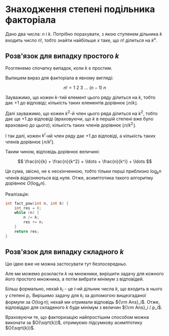 # Знаходження степені подільника факторіала

Дано два числа: $n$ і $k$. Потрібно порахувати, з якою ступенем дільника $k$ входить число $n!$, тобто знайти найбільше $x$ таке, що $n!$ ділиться на $k^x$.

## Розв'язок для випадку простого $k$

Розглянемо спочатку випадок, коли $k$ є простим.

Выпишем вираз для факторіала в явному вигляді:

$$
n! = 1\ 2\ 3\ \ldots\ (n-1)\ n
$$

Зауважимо, що кожен $k$-тий елемент цього ряду ділиться на $k$, тобто дає +1 до відповіді; кількість таких елементів дорівнює $\lfloor n/k \rfloor$.

Далі зауважимо, що кожен $k^2$-й член цього ряда ділиться на $k^2$, тобто дає ще +1 до відповіді (враховуючи, що $k$ в першій степені вже було враховано до цього); кількість таких членів дорівнює $\lfloor n/k^2 \rfloor$.

І так далі, кожен $k^i$-ий член ряду дає +1 до відповіді, а кількість таких членів дорівнює $\lfloor n/k^i \rfloor$.

Таким чином, відповідь дорівнює величині:

$$
\frac{n}{k} + \frac{n}{k^2} + \ldots + \frac{n}{k^i} + \ldots
$$

Ця сума, звісно, не є нескінченною, тобто тільки перші приблизно $\log_k n$ членів відрізняються від нуля. Отже, асимптотика такого алгоритму дорівнює $O(\log_k n)$.

Реалізація:

<!--- TODO: specify code snippet id -->
``` cpp
int fact_pow(int n, int k) {
    int res = 0;
    while (n) {
        n /= k;
        res += n;
    }
    return res;
}
```

## Розв'язок для випадку складного $k$

Цю ідею вже не можна застосувати тут безпосередньо.

Але ми можемо розкласти $k$ на множники, вирішити задачу для кожного його простого множника, а потім вибрати мінімум з відповідей.

Більш формально, нехай $k_i$ - це $i$-ий дільник числа $k$, що входить в нього у степені $p_i$. Вирішимо задачу для $k_i$ за допомогою вищезгаданої формули за $O(\log n)$; нехай ми отримали відповідь ${\rm Ans}_i$. Отже, відповіддю для складеного $k$ буде мінімум з величин ${\rm Ans}_i / p_i$.

Враховуючи те, що факторизацію найпростішим способом можна виконати за $O(\sqrt{k})$, отримуємо підсумкову асимптотику $O(\sqrt{k})$.